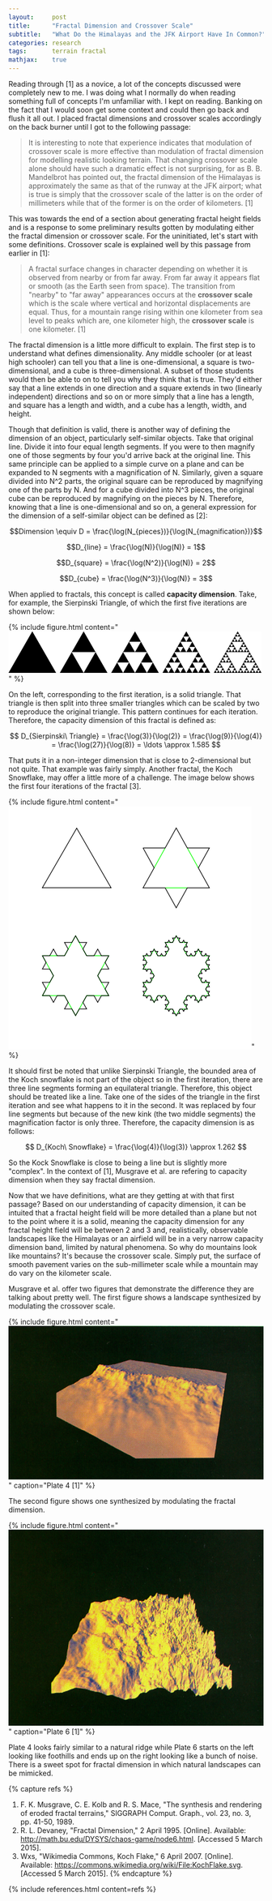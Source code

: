 ```yaml
---
layout: 	post
title:      "Fractal Dimension and Crossover Scale"
subtitle:   "What Do the Himalayas and the JFK Airport Have In Common?"
categories:	research
tags:		terrain fractal
mathjax:    true
---
```


Reading through [1] as a novice, a lot of the concepts discussed were completely new to me. I was doing what I normally do when reading something full of concepts I'm unfamiliar with. I kept on reading. Banking on the fact that I would soon get some context and could then go back and flush it all out. I placed fractal dimensions and crossover scales accordingly on the back burner until I got to the following passage: 

> It is interesting to note that experience indicates that modulation of crossover scale is more effective than modulation of fractal dimension for modelling realistic looking terrain. That changing crossover scale alone should have such a dramatic effect is not surprising, for as B. B. Mandelbrot has pointed out, the fractal dimension of the Himalayas is approximately the same as that of the runway at the JFK airport; what is true is simply that the crossover scale of the latter is on the order of millimeters while that of the former is on the order of kilometers. [1]

This was towards the end of a section about generating fractal height fields and is a response to some preliminary results gotten by modulating either the fractal dimension or crossover scale. For the uninitiated, let's start with some definitions. Crossover scale is explained well by this passage from earlier in [1]:

> A fractal surface changes in character depending on whether it is observed from nearby or from far away. From far away it appears flat or smooth (as the Earth seen from space). The transition from "nearby" to "far away" appearances occurs at the **crossover scale** which is the scale where vertical and horizontal displacements are equal. Thus, for a mountain range rising within one kilometer from sea level to peaks which are, one kilometer high, the **crossover scale** is one kilometer. [1] 

The fractal dimension is a little more difficult to explain. The first step is to understand what defines dimensionality. Any middle schooler (or at least high schooler) can tell you that a line is one-dimensional, a square is two-dimensional, and a cube is three-dimensional. A subset of those students would then be able to on to tell you why they think that is true. They'd either say that a line extends in one direction and a square extends in two (linearly independent) directions and so on or more simply that a line has a length, and square has a length and width, and a cube has a length, width, and height.

Though that definition is valid, there is another way of defining the dimension of an object, particularly self-similar objects. Take that original line. Divide it into four equal length segments. If you were to then magnify one of those segments by four you'd arrive back at the original line. This same principle can be applied to a simple curve on a plane and can be expanded to N segments with a magnification of N. Similarly, given a square divided into N^2 parts, the original square can be reproduced by magnifying one of the parts by N. And for a cube divided into N^3 pieces, the original cube can be reproduced by magnifying on the pieces by N. Therefore, knowing that a line is one-dimensional and so on, a general expression for the dimension of a self-similar object can be defined as [2]:

$$Dimension \equiv D = \frac{\log(N_{pieces})}{\log(N_{magnification})}$$

$$D_{line} = \frac{\log(N)}{\log(N)} = 1$$

$$D_{square} = \frac{\log(N^2)}{\log(N)} = 2$$

$$D_{cube} = \frac{\log(N^3)}{\log(N)} = 3$$

When applied to fractals, this concept is called **capacity dimension**. Take, for example, the Sierpinski Triangle, of which the first five iterations are shown below:

{% include figure.html content="![Sierpinski Triangle](/asset/image/post/sierpinski-triangle.png)" %}

On the left, corresponding to the first iteration, is a solid triangle. That triangle is then split into three smaller triangles which can be scaled by two to reproduce the original triangle. This pattern continues for each iteration. Therefore, the capacity dimension of this fractal is defined as:

$$ D_{Sierpinski\ Triangle} = \frac{\log(3)}{\log(2)} = \frac{\log(9)}{\log(4)} = \frac{\log(27)}{\log(8)} = \ldots \approx 1.585 $$

That puts it in a non-integer dimension that is close to 2-dimensional but not quite. That example was fairly simply. Another fractal, the Koch Snowflake, may offer a little more of a challenge. The image below shows the first four iterations of the fractal [3].

{% include figure.html content="![Kock Snowflake](/asset/image/post/koch-flake.png)" %}

It should first be noted that unlike Sierpinski Triangle, the bounded area of the Koch snowflake is not part of the object so in the first iteration, there are three line segments forming an equilateral triangle. Therefore, this object should be treated like a line. Take one of the sides of the triangle in the first iteration and see what happens to it in the second. It was replaced by four line segments but because of the new kink (the two middle segments) the magnification factor is only three. Therefore, the capacity dimension is as follows:

$$ D_{Koch\ Snowflake} = \frac{\log(4)}{\log(3)} \approx 1.262 $$

So the Kock Snowflake is close to being a line but is slightly more "complex". In the context of [1], Musgrave et al. are refering to capacity dimension when they say fractal dimension.

Now that we have definitions, what are they getting at with that first passage? Based on our understanding of capacity dimension, it can be intuited that a fractal height field will be more detailed than a plane but not to the point where it is a solid, meaning the capacity dimension for any fractal height field will be between 2 and 3 and, realistically, observable landscapes like the Himalayas or an airfield will be in a very narrow capacity dimension band, limited by natural phenomena. So why do mountains look like mountains? It's because the crossover scale. Simply put, the surface of smooth pavement varies on the sub-millimeter scale while a mountain may do vary on the kilometer scale. 

Musgrave et al. offer two figures that demonstrate the difference they are talking about pretty well. The first figure shows a landscape synthesized by modulating the crossover scale. 

{% include figure.html content="![Kock Snowflake](/asset/image/post/musgrave-plate4.png)" caption="Plate 4 [1]" %}

The second figure shows one synthesized by modulating the fractal dimension.

{% include figure.html content="![Kock Snowflake](/asset/image/post/musgrave-plate6.png)" caption="Plate 6 [1]" %}

Plate 4 looks fairly similar to a natural ridge while Plate 6 starts on the left looking like foothills and ends up on the right looking like a bunch of noise. There is a sweet spot for fractal dimension in which natural landscapes can be mimicked. 

{% capture refs %}
1. F. K. Musgrave, C. E. Kolb and R. S. Mace, "The synthesis and rendering of eroded fractal terrains," SIGGRAPH Comput. Graph., vol. 23, no. 3, pp. 41-50, 1989. 
2. R. L. Devaney, "Fractal Dimension," 2 April 1995. [Online]. Available: http://math.bu.edu/DYSYS/chaos-game/node6.html. [Accessed 5 March 2015].
3. Wxs, "Wikimedia Commons, Koch Flake," 6 April 2007. [Online]. Available: https://commons.wikimedia.org/wiki/File:KochFlake.svg. [Accessed 5 March 2015].
{% endcapture %}
 
{% include references.html content=refs %}